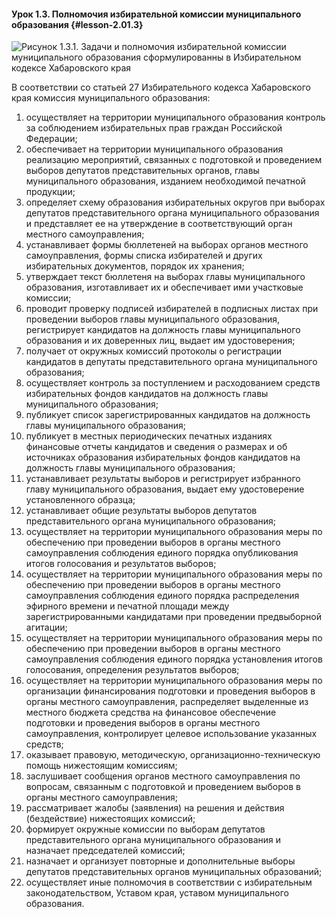 #### Урок 1.3. Полномочия избирательной комиссии муниципального образования {#lesson-2.01.3}

![Рисунок 1.3.1. Задачи и полномочия избирательной комиссии муниципального образования сформулированны в Избирательном кодексе Хабаровского края](./2.01.3.1.png)

В соответствии со статьей 27 Избирательного кодекса Хабаровского края комиссия муниципального образования:

1) осуществляет на территории муниципального образования контроль за соблюдением избирательных прав граждан Российской Федерации;
2) обеспечивает на территории муниципального образования реализацию мероприятий, связанных с подготовкой и проведением выборов депутатов представительных органов, главы муниципального образования, изданием необходимой печатной продукции;
3) определяет схему образования избирательных округов при выборах депутатов представительного органа муниципального образования и представляет ее на утверждение в соответствующий орган местного самоуправления;
4) устанавливает формы бюллетеней на выборах органов местного самоуправления, формы списка избирателей и других избирательных документов, порядок их хранения;
5) утверждает текст бюллетеня на выборах главы муниципального образования, изготавливает их и обеспечивает ими участковые комиссии;
6) проводит проверку подписей избирателей в подписных листах при проведении выборов главы муниципального образования, регистрирует кандидатов на должность главы муниципального образования и их доверенных лиц, выдает им удостоверения;
7) получает от окружных комиссий протоколы о регистрации кандидатов в депутаты представительного органа муниципального образования;
8) осуществляет контроль за поступлением и расходованием средств избирательных фондов кандидатов на должность главы муниципального образования;
9) публикует список зарегистрированных кандидатов на должность главы муниципального образования;
10) публикует в местных периодических печатных изданиях финансовые отчеты кандидатов и сведения о размерах и об источниках образования избирательных фондов кандидатов на должность главы муниципального образования;
11) устанавливает результаты выборов и регистрирует избранного главу муниципального образования, выдает ему удостоверение установленного образца;
12) устанавливает общие результаты выборов депутатов представительного органа муниципального образования;
13) осуществляет на территории муниципального образования меры по обеспечению при проведении выборов в органы местного самоуправления соблюдения единого порядка опубликования итогов голосования и результатов выборов;
14) осуществляет на территории муниципального образования меры по обеспечению при проведении выборов в органы местного самоуправления соблюдения единого порядка распределения эфирного времени и печатной площади между зарегистрированными кандидатами при проведении предвыборной агитации;
15) осуществляет на территории муниципального образования меры по обеспечению при проведении выборов в органы местного самоуправления соблюдения единого порядка установления итогов голосования, определения результатов выборов;
16) осуществляет на территории муниципального образования меры по организации финансирования подготовки и проведения выборов в органы местного самоуправления, распределяет выделенные из местного бюджета  средства на финансовое обеспечение подготовки и проведения выборов в органы местного самоуправления, контролирует целевое использование указанных средств;
17) оказывает правовую, методическую, организационно-техническую помощь нижестоящим комиссиям;
18) заслушивает сообщения органов местного самоуправления по вопросам, связанным  с подготовкой и проведением выборов в органы местного самоуправления;
19) рассматривает жалобы (заявления) на решения и действия (бездействие) нижестоящих комиссий;
20) формирует окружные комиссии по выборам депутатов представительного органа муниципального образования и назначает председателей комиссий;
21) назначает и организует повторные и дополнительные выборы депутатов представительных органов муниципальных образований;
22) осуществляет иные полномочия в соответствии с избирательным законодательством, Уставом края, уставом муниципального образования.
